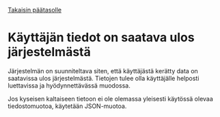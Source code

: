 [Takaisin päätasolle](./../README.md)

# Käyttäjän tiedot on saatava ulos järjestelmästä

Järjestelmän on suunniteltava siten, että käyttäjästä kerätty data on saatavissa
ulos järjestelmästä. Tietojen tulee olla käyttäjälle helposti luettavissa ja
hyödynnettävässä muodossa.

Jos kyseisen kaltaiseen tietoon ei ole olemassa yleisesti käytössä olevaa
tiedostomuotoa, käytetään JSON-muotoa.

